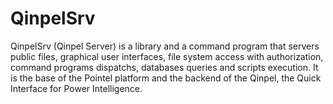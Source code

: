 # QinpelSrv

QinpelSrv (Qinpel Server) is a library and a command program that servers public files, graphical user interfaces, file system access with authorization, command programs dispatchs, databases queries and scripts execution. It is the base of the Pointel platform and the backend of the Qinpel, the Quick Interface for Power Intelligence.